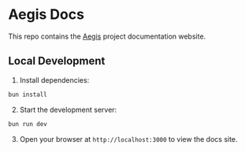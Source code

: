 # Aegis Docs

This repo contains the [Aegis](https://github.com/CPSC-383/aegis) project documentation website.

## Local Development

1. Install dependencies:

```bash
bun install
```

2. Start the development server:

```bash
bun run dev
```

3. Open your browser at `http://localhost:3000` to view the docs site. 
